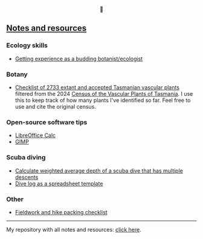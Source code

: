 <div align="center">

🌻

</div>


## <u>Notes and resources</u>

### Ecology skills
- [Getting experience as a budding botanist/ecologist](https://github.com/carolynvlasveld/notesandresources/blob/main/ecologyexp.md)

### Botany
- [Checklist of 2733 extant and accepted Tasmanian vascular plants](https://github.com/carolynvlasveld/notesandresources/blob/main/tasvasc2024list.csv) filtered from the 2024 [Census of the Vascular Plants of Tasmania](https://flora.tmag.tas.gov.au/resources/census/). I use this to keep track of how many plants I've identified so far. Feel free to use and cite the original census.

### Open-source software tips
- [LibreOffice Calc](https://github.com/carolynvlasveld/notesandresources/blob/main/libreofficecalc.md)
- [GIMP](https://github.com/carolynvlasveld/notesandresources/blob/main/gimpcheatsheet.md)

### Scuba diving
- [Calculate weighted average depth of a scuba dive that has multiple descents](https://github.com/carolynvlasveld/notesandresources/blob/main/scubaave.md)
- [Dive log as a spreadsheet template](https://github.com/carolynvlasveld/notesandresources/blob/main/divelogexample.csv)

### Other
- [Fieldwork and hike packing checklist](https://github.com/carolynvlasveld/notesandresources/blob/main/packinglist.md)

---

My repository with all notes and resources: [click here](https://github.com/carolynvlasveld/notesandresources).
